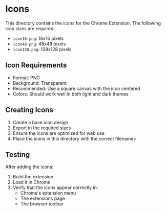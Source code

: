 # Icons

This directory contains the icons for the Chrome Extension. The following icon sizes are required:

- `icon16.png`: 16x16 pixels
- `icon48.png`: 48x48 pixels
- `icon128.png`: 128x128 pixels

## Icon Requirements

- Format: PNG
- Background: Transparent
- Recommended: Use a square canvas with the icon centered
- Colors: Should work well in both light and dark themes

## Creating Icons

1. Create a base icon design
2. Export in the required sizes
3. Ensure the icons are optimized for web use
4. Place the icons in this directory with the correct filenames

## Testing

After adding the icons:
1. Build the extension
2. Load it in Chrome
3. Verify that the icons appear correctly in:
   - Chrome's extension menu
   - The extensions page
   - The browser toolbar 